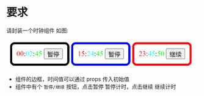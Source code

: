 # 要求

请封装一个时钟组件 如图:

![img.png](img.png)

- 组件的边框，时间值可以通过 props 传入初始值
- 组件中有个 `暂停/继续` 按钮，点击暂停 暂停计时，点击继续 继续计时